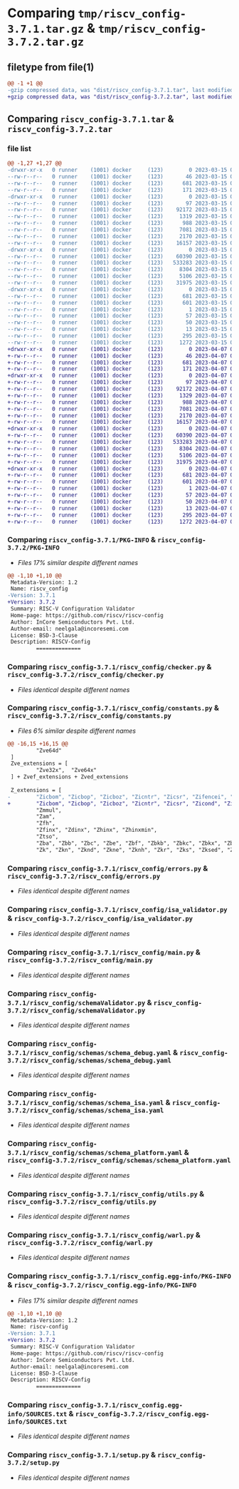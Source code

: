 # Comparing `tmp/riscv_config-3.7.1.tar.gz` & `tmp/riscv_config-3.7.2.tar.gz`

## filetype from file(1)

```diff
@@ -1 +1 @@
-gzip compressed data, was "dist/riscv_config-3.7.1.tar", last modified: Wed Mar 15 07:12:57 2023, max compression
+gzip compressed data, was "dist/riscv_config-3.7.2.tar", last modified: Fri Apr  7 06:06:00 2023, max compression
```

## Comparing `riscv_config-3.7.1.tar` & `riscv_config-3.7.2.tar`

### file list

```diff
@@ -1,27 +1,27 @@
-drwxr-xr-x   0 runner    (1001) docker     (123)        0 2023-03-15 07:12:57.000000 riscv_config-3.7.1/
--rw-r--r--   0 runner    (1001) docker     (123)       46 2023-03-15 07:12:43.000000 riscv_config-3.7.1/MANIFEST.in
--rw-r--r--   0 runner    (1001) docker     (123)      681 2023-03-15 07:12:57.000000 riscv_config-3.7.1/PKG-INFO
--rw-r--r--   0 runner    (1001) docker     (123)      171 2023-03-15 07:12:43.000000 riscv_config-3.7.1/README.rst
-drwxr-xr-x   0 runner    (1001) docker     (123)        0 2023-03-15 07:12:57.000000 riscv_config-3.7.1/riscv_config/
--rw-r--r--   0 runner    (1001) docker     (123)       97 2023-03-15 07:12:43.000000 riscv_config-3.7.1/riscv_config/__init__.py
--rw-r--r--   0 runner    (1001) docker     (123)    92172 2023-03-15 07:12:43.000000 riscv_config-3.7.1/riscv_config/checker.py
--rw-r--r--   0 runner    (1001) docker     (123)     1319 2023-03-15 07:12:43.000000 riscv_config-3.7.1/riscv_config/constants.py
--rw-r--r--   0 runner    (1001) docker     (123)      988 2023-03-15 07:12:43.000000 riscv_config-3.7.1/riscv_config/errors.py
--rw-r--r--   0 runner    (1001) docker     (123)     7081 2023-03-15 07:12:43.000000 riscv_config-3.7.1/riscv_config/isa_validator.py
--rw-r--r--   0 runner    (1001) docker     (123)     2170 2023-03-15 07:12:43.000000 riscv_config-3.7.1/riscv_config/main.py
--rw-r--r--   0 runner    (1001) docker     (123)    16157 2023-03-15 07:12:43.000000 riscv_config-3.7.1/riscv_config/schemaValidator.py
-drwxr-xr-x   0 runner    (1001) docker     (123)        0 2023-03-15 07:12:57.000000 riscv_config-3.7.1/riscv_config/schemas/
--rw-r--r--   0 runner    (1001) docker     (123)    60390 2023-03-15 07:12:43.000000 riscv_config-3.7.1/riscv_config/schemas/schema_debug.yaml
--rw-r--r--   0 runner    (1001) docker     (123)   533283 2023-03-15 07:12:43.000000 riscv_config-3.7.1/riscv_config/schemas/schema_isa.yaml
--rw-r--r--   0 runner    (1001) docker     (123)     8304 2023-03-15 07:12:43.000000 riscv_config-3.7.1/riscv_config/schemas/schema_platform.yaml
--rw-r--r--   0 runner    (1001) docker     (123)     5106 2023-03-15 07:12:43.000000 riscv_config-3.7.1/riscv_config/utils.py
--rw-r--r--   0 runner    (1001) docker     (123)    31975 2023-03-15 07:12:43.000000 riscv_config-3.7.1/riscv_config/warl.py
-drwxr-xr-x   0 runner    (1001) docker     (123)        0 2023-03-15 07:12:57.000000 riscv_config-3.7.1/riscv_config.egg-info/
--rw-r--r--   0 runner    (1001) docker     (123)      681 2023-03-15 07:12:57.000000 riscv_config-3.7.1/riscv_config.egg-info/PKG-INFO
--rw-r--r--   0 runner    (1001) docker     (123)      601 2023-03-15 07:12:57.000000 riscv_config-3.7.1/riscv_config.egg-info/SOURCES.txt
--rw-r--r--   0 runner    (1001) docker     (123)        1 2023-03-15 07:12:57.000000 riscv_config-3.7.1/riscv_config.egg-info/dependency_links.txt
--rw-r--r--   0 runner    (1001) docker     (123)       57 2023-03-15 07:12:57.000000 riscv_config-3.7.1/riscv_config.egg-info/entry_points.txt
--rw-r--r--   0 runner    (1001) docker     (123)       50 2023-03-15 07:12:57.000000 riscv_config-3.7.1/riscv_config.egg-info/requires.txt
--rw-r--r--   0 runner    (1001) docker     (123)       13 2023-03-15 07:12:57.000000 riscv_config-3.7.1/riscv_config.egg-info/top_level.txt
--rw-r--r--   0 runner    (1001) docker     (123)      295 2023-03-15 07:12:57.000000 riscv_config-3.7.1/setup.cfg
--rw-r--r--   0 runner    (1001) docker     (123)     1272 2023-03-15 07:12:43.000000 riscv_config-3.7.1/setup.py
+drwxr-xr-x   0 runner    (1001) docker     (123)        0 2023-04-07 06:06:00.000000 riscv_config-3.7.2/
+-rw-r--r--   0 runner    (1001) docker     (123)       46 2023-04-07 06:05:42.000000 riscv_config-3.7.2/MANIFEST.in
+-rw-r--r--   0 runner    (1001) docker     (123)      681 2023-04-07 06:06:00.000000 riscv_config-3.7.2/PKG-INFO
+-rw-r--r--   0 runner    (1001) docker     (123)      171 2023-04-07 06:05:42.000000 riscv_config-3.7.2/README.rst
+drwxr-xr-x   0 runner    (1001) docker     (123)        0 2023-04-07 06:06:00.000000 riscv_config-3.7.2/riscv_config/
+-rw-r--r--   0 runner    (1001) docker     (123)       97 2023-04-07 06:05:42.000000 riscv_config-3.7.2/riscv_config/__init__.py
+-rw-r--r--   0 runner    (1001) docker     (123)    92172 2023-04-07 06:05:42.000000 riscv_config-3.7.2/riscv_config/checker.py
+-rw-r--r--   0 runner    (1001) docker     (123)     1329 2023-04-07 06:05:42.000000 riscv_config-3.7.2/riscv_config/constants.py
+-rw-r--r--   0 runner    (1001) docker     (123)      988 2023-04-07 06:05:42.000000 riscv_config-3.7.2/riscv_config/errors.py
+-rw-r--r--   0 runner    (1001) docker     (123)     7081 2023-04-07 06:05:42.000000 riscv_config-3.7.2/riscv_config/isa_validator.py
+-rw-r--r--   0 runner    (1001) docker     (123)     2170 2023-04-07 06:05:42.000000 riscv_config-3.7.2/riscv_config/main.py
+-rw-r--r--   0 runner    (1001) docker     (123)    16157 2023-04-07 06:05:42.000000 riscv_config-3.7.2/riscv_config/schemaValidator.py
+drwxr-xr-x   0 runner    (1001) docker     (123)        0 2023-04-07 06:06:00.000000 riscv_config-3.7.2/riscv_config/schemas/
+-rw-r--r--   0 runner    (1001) docker     (123)    60390 2023-04-07 06:05:42.000000 riscv_config-3.7.2/riscv_config/schemas/schema_debug.yaml
+-rw-r--r--   0 runner    (1001) docker     (123)   533283 2023-04-07 06:05:42.000000 riscv_config-3.7.2/riscv_config/schemas/schema_isa.yaml
+-rw-r--r--   0 runner    (1001) docker     (123)     8304 2023-04-07 06:05:42.000000 riscv_config-3.7.2/riscv_config/schemas/schema_platform.yaml
+-rw-r--r--   0 runner    (1001) docker     (123)     5106 2023-04-07 06:05:42.000000 riscv_config-3.7.2/riscv_config/utils.py
+-rw-r--r--   0 runner    (1001) docker     (123)    31975 2023-04-07 06:05:42.000000 riscv_config-3.7.2/riscv_config/warl.py
+drwxr-xr-x   0 runner    (1001) docker     (123)        0 2023-04-07 06:06:00.000000 riscv_config-3.7.2/riscv_config.egg-info/
+-rw-r--r--   0 runner    (1001) docker     (123)      681 2023-04-07 06:06:00.000000 riscv_config-3.7.2/riscv_config.egg-info/PKG-INFO
+-rw-r--r--   0 runner    (1001) docker     (123)      601 2023-04-07 06:06:00.000000 riscv_config-3.7.2/riscv_config.egg-info/SOURCES.txt
+-rw-r--r--   0 runner    (1001) docker     (123)        1 2023-04-07 06:06:00.000000 riscv_config-3.7.2/riscv_config.egg-info/dependency_links.txt
+-rw-r--r--   0 runner    (1001) docker     (123)       57 2023-04-07 06:06:00.000000 riscv_config-3.7.2/riscv_config.egg-info/entry_points.txt
+-rw-r--r--   0 runner    (1001) docker     (123)       50 2023-04-07 06:06:00.000000 riscv_config-3.7.2/riscv_config.egg-info/requires.txt
+-rw-r--r--   0 runner    (1001) docker     (123)       13 2023-04-07 06:06:00.000000 riscv_config-3.7.2/riscv_config.egg-info/top_level.txt
+-rw-r--r--   0 runner    (1001) docker     (123)      295 2023-04-07 06:06:00.000000 riscv_config-3.7.2/setup.cfg
+-rw-r--r--   0 runner    (1001) docker     (123)     1272 2023-04-07 06:05:42.000000 riscv_config-3.7.2/setup.py
```

### Comparing `riscv_config-3.7.1/PKG-INFO` & `riscv_config-3.7.2/PKG-INFO`

 * *Files 17% similar despite different names*

```diff
@@ -1,10 +1,10 @@
 Metadata-Version: 1.2
 Name: riscv_config
-Version: 3.7.1
+Version: 3.7.2
 Summary: RISC-V Configuration Validator
 Home-page: https://github.com/riscv/riscv-config
 Author: InCore Semiconductors Pvt. Ltd.
 Author-email: neelgala@incoresemi.com
 License: BSD-3-Clause
 Description: RISCV-Config
         ==============
```

### Comparing `riscv_config-3.7.1/riscv_config/checker.py` & `riscv_config-3.7.2/riscv_config/checker.py`

 * *Files identical despite different names*

### Comparing `riscv_config-3.7.1/riscv_config/constants.py` & `riscv_config-3.7.2/riscv_config/constants.py`

 * *Files 6% similar despite different names*

```diff
@@ -16,15 +16,15 @@
         "Zve64d"
 ]
 Zve_extensions = [
         "Zve32x",  "Zve64x"
 ] + Zvef_extensions + Zved_extensions
 
 Z_extensions = [
-        "Zicbom", "Zicbop", "Zicboz", "Zicntr", "Zicsr", "Zifencei", "Zihintpause", "Zihpm",
+        "Zicbom", "Zicbop", "Zicboz", "Zicntr", "Zicsr", "Zicond", "Zifencei", "Zihintpause", "Zihpm",
         "Zmmul",
         "Zam",
         "Zfh",
         "Zfinx", "Zdinx", "Zhinx", "Zhinxmin",
         "Ztso",
         "Zba", "Zbb", "Zbc", "Zbe", "Zbf", "Zbkb", "Zbkc", "Zbkx", "Zbm", "Zbp", "Zbpbo", "Zbr", "Zbs", "Zbt",
         "Zk", "Zkn", "Zknd", "Zkne", "Zknh", "Zkr", "Zks", "Zksed", "Zksh", "Zkt",
```

### Comparing `riscv_config-3.7.1/riscv_config/errors.py` & `riscv_config-3.7.2/riscv_config/errors.py`

 * *Files identical despite different names*

### Comparing `riscv_config-3.7.1/riscv_config/isa_validator.py` & `riscv_config-3.7.2/riscv_config/isa_validator.py`

 * *Files identical despite different names*

### Comparing `riscv_config-3.7.1/riscv_config/main.py` & `riscv_config-3.7.2/riscv_config/main.py`

 * *Files identical despite different names*

### Comparing `riscv_config-3.7.1/riscv_config/schemaValidator.py` & `riscv_config-3.7.2/riscv_config/schemaValidator.py`

 * *Files identical despite different names*

### Comparing `riscv_config-3.7.1/riscv_config/schemas/schema_debug.yaml` & `riscv_config-3.7.2/riscv_config/schemas/schema_debug.yaml`

 * *Files identical despite different names*

### Comparing `riscv_config-3.7.1/riscv_config/schemas/schema_isa.yaml` & `riscv_config-3.7.2/riscv_config/schemas/schema_isa.yaml`

 * *Files identical despite different names*

### Comparing `riscv_config-3.7.1/riscv_config/schemas/schema_platform.yaml` & `riscv_config-3.7.2/riscv_config/schemas/schema_platform.yaml`

 * *Files identical despite different names*

### Comparing `riscv_config-3.7.1/riscv_config/utils.py` & `riscv_config-3.7.2/riscv_config/utils.py`

 * *Files identical despite different names*

### Comparing `riscv_config-3.7.1/riscv_config/warl.py` & `riscv_config-3.7.2/riscv_config/warl.py`

 * *Files identical despite different names*

### Comparing `riscv_config-3.7.1/riscv_config.egg-info/PKG-INFO` & `riscv_config-3.7.2/riscv_config.egg-info/PKG-INFO`

 * *Files 17% similar despite different names*

```diff
@@ -1,10 +1,10 @@
 Metadata-Version: 1.2
 Name: riscv-config
-Version: 3.7.1
+Version: 3.7.2
 Summary: RISC-V Configuration Validator
 Home-page: https://github.com/riscv/riscv-config
 Author: InCore Semiconductors Pvt. Ltd.
 Author-email: neelgala@incoresemi.com
 License: BSD-3-Clause
 Description: RISCV-Config
         ==============
```

### Comparing `riscv_config-3.7.1/riscv_config.egg-info/SOURCES.txt` & `riscv_config-3.7.2/riscv_config.egg-info/SOURCES.txt`

 * *Files identical despite different names*

### Comparing `riscv_config-3.7.1/setup.py` & `riscv_config-3.7.2/setup.py`

 * *Files identical despite different names*

